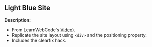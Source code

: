 ## Light Blue Site

**Description:**
- From LearnWebCode's [Video](https://www.youtube.com/watch?v=AyrQR7SxAq8)).
- Replicate the site layout using `<div>` and the positioning property.
- Includes the clearfix hack.
